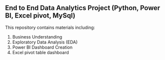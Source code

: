 ## End to End Data Analytics Project (Python, Power BI, Excel pivot, MySql)

This repository contains materials including:

1. Business Understanding
2. Exploratory Data Analysis (EDA)
3. Power BI Dashboard Creation
4. Excel pivot table dashboard
